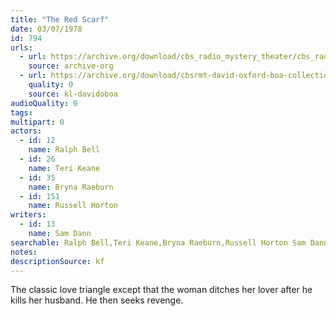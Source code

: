 ```yaml
---
title: "The Red Scarf"
date: 03/07/1978
id: 794
urls: 
  - url: https://archive.org/download/cbs_radio_mystery_theater/cbs_radio_mystery_theater-0751-0800.zip/cbs_radio_mystery_theater-0751-0800%2Fcbsrmt_0794_the_red_scarf.mp3
    source: archive-org
  - url: https://archive.org/download/cbsrmt-david-oxford-boa-collection/CBSRMT-780307-0794-The-Red-Scarf-(32-22)-[2007]-{BoA}.mp3
    quality: 0
    source: kl-davidoboa
audioQuality: 0
tags: 
multipart: 0
actors:  
  - id: 12
    name: Ralph Bell  
  - id: 26
    name: Teri Keane  
  - id: 35
    name: Bryna Raeburn  
  - id: 151
    name: Russell Horton
writers:  
  - id: 13
    name: Sam Dann
searchable: Ralph Bell,Teri Keane,Bryna Raeburn,Russell Horton Sam Dann
notes: 
descriptionSource: kf
---
```

The classic love triangle except that the woman ditches her lover after he kills her husband. He then seeks revenge.